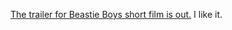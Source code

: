 ---
layout: post
wordpress_id: 1091
wordpress_url: http://noesbueno.com/archives/1091
date: '2011-04-07 14:24:48 -0500'
date_gmt: '2011-04-07 19:24:48 -0500'
body: |
  <p><a href="http://blog.beastieboys.com/post/4420469387/heres-the-trailer-for-the-long-ass-video-thing">The trailer for Beastie Boys short film is out.</a>  I like it.</p>
---